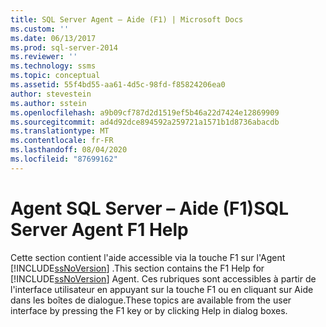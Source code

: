 ```yaml
---
title: SQL Server Agent – Aide (F1) | Microsoft Docs
ms.custom: ''
ms.date: 06/13/2017
ms.prod: sql-server-2014
ms.reviewer: ''
ms.technology: ssms
ms.topic: conceptual
ms.assetid: 55f4bd55-aa61-4d5c-98fd-f85824206ea0
author: stevestein
ms.author: sstein
ms.openlocfilehash: a9b09cf787d2d1519ef5b46a22d7424e12869909
ms.sourcegitcommit: ad4d92dce894592a259721a1571b1d8736abacdb
ms.translationtype: MT
ms.contentlocale: fr-FR
ms.lasthandoff: 08/04/2020
ms.locfileid: "87699162"
---
```

# <a name="sql-server-agent-f1-help"></a><span data-ttu-id="faafd-102">Agent SQL Server – Aide (F1)</span><span class="sxs-lookup"><span data-stu-id="faafd-102">SQL Server Agent F1 Help</span></span>
  <span data-ttu-id="faafd-103">Cette section contient l'aide accessible via la touche F1 sur l'Agent [!INCLUDE[ssNoVersion](../../includes/ssnoversion-md.md)] .</span><span class="sxs-lookup"><span data-stu-id="faafd-103">This section contains the F1 Help for [!INCLUDE[ssNoVersion](../../includes/ssnoversion-md.md)] Agent.</span></span> <span data-ttu-id="faafd-104">Ces rubriques sont accessibles à partir de l'interface utilisateur en appuyant sur la touche F1 ou en cliquant sur Aide dans les boîtes de dialogue.</span><span class="sxs-lookup"><span data-stu-id="faafd-104">These topics are available from the user interface by pressing the F1 key or by clicking Help in dialog boxes.</span></span>  
  
  

